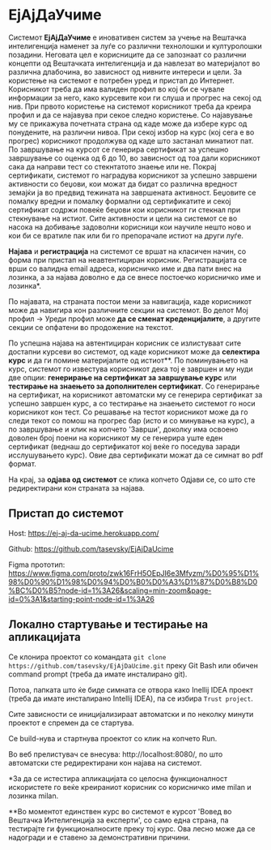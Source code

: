 # ЕјАјДаУчиме

Системот **ЕјАјДаУчиме** е иновативен систем за учење на Вештачка
интелигенција наменет за луѓе со различни технолошки и културолошки
позадини. Неговата цел е корисниците да се запознаат со различни концепти
од Вештачката интелигенција и да навлезат во материјалот во различна
длабочина, во зависност од нивните интереси и цели. За користење на
системот е потребен уред и пристап до Интернет. Корисникот треба да има
валиден профил во кој би се чувале информации за него, како курсевите кои
ги слуша и прогрес на секој од нив. При првото користење на системот
корисникот треба да креира профил и да се најавува при секое следно
користење. Со најавување му се прикажува почетната страна од каде може да
избере курс од понудените, на различни нивоа. При секој избор на курс (кој
сега е во прогрес) корисникот продолжува од каде што застанал минатиот пат.
По завршување на курсот се генерира сертификат за успешно завршување со
оценка од 6 до 10, во зависност од тоа дали корисникот сака да направи тест со стекнтатото знаење или не.
Покрај сертификати, системот го наградува корисникот за
успешно завршени активности со беџови, кои можат да бидат со различна
вредност земајќи ја во предвид тежината на завршената активност. Беџовите
се помалку вредни и помалку формални од сертификатите и секој сертификат
содржи повеќе беџови кои корисникот ги стекнал при стекнување на истиот.
Сите активности и цели на системот се во насока на добивање задоволни
корисници кои научиле нешто ново и кои би се вратиле пак или би го
препорачале истиот на други луѓе.

**Најава** и **регистрација** на системот се вршат на класичен начин, со форма при пристап на неавтентициран корисник. Регистрацијата се врши со валидна email адреса, корисничко име и два пати внес на лозинка, а за најава доволно е да се внесе постоечко корисничко име и лозинка*.

По најавата, на страната постои мени за навигација, каде корисникот може да навигира кон различните секции на системот. Во делот Мој профил -> Уреди профил може **да се сменат креденцијалите**, а другите секции се опфатени во продожение на текстот.

По успешна најава на автентициран корисник се излистуваат сите достапни курсеви во системот, од каде корисникот може да **селектира курс** и да ги помине материјалите од истиот**. По поминувањето на курс, системот го известува корисникот дека тој е завршен и му нуди две опции: **генерирање на сертификат за завршување курс** или **тестирање на знаењето за дополнителен сертификат**. Со генерирање на сертификат, на корисникот автоматски му се генерира сертификат за успешно завршен курс, а со тестирање на знаењето системот го носи корисникот кон тест. Со решавање на тестот корисникот може да го следи текот со помош на прогрес бар (исто и со минување на курс), а по завршување и клик на копчето 'Заврши', доколку има освоено доволен број поени на корисникот му се генерира уште еден сертификат (веднаш до сертификатот кој веќе го поседува заради исслушувањето курс). Овие два сертификати можат да се симнат во pdf формат.

На крај, за **одјава од системот** се клика копчето Одјави се, со што сте редиректирани кон страната за најава. 

## Пристап до системот
Host: https://ej-aj-da-ucime.herokuapp.com/

Github: https://github.com/tasevsky/EjAjDaUcime

Figma прототип: https://www.figma.com/proto/zwk16FrH5OEpJI6e3Mfyzm/%D0%95%D1%98%D0%90%D1%98%D0%94%D0%B0%D0%A3%D1%87%D0%B8%D0%BC%D0%B5?node-id=1%3A26&scaling=min-zoom&page-id=0%3A1&starting-point-node-id=1%3A26

## Локално стартување и тестирање на апликацијата
Се клонира проектот со командата `git clone https://github.com/tasevsky/EjAjDaUcime.git` преку Git Bash или обичен command prompt (треба да имате инсталирано git). 

Потоа, папката што ќе биде симната се отвора како Inellij IDEA проект (треба да имате инсталирано Intellij IDEA), па се избира `Trust project`. 

Сите зависности се иницијализираат автоматски и по неколку минути проектот е спремен да се стартува. 

Се build-нува и стартнува проектот со клик на копчето Run.

Во веб прелистувач се внесува: http://localhost:8080/, по што автоматски сте редиректирани кон најава на системот. 

*За да се истестира апликацијата со целосна функционалност искористете го веќе креираниот корисник со корисничко име milan и лозинка milan.

**Во моментот единствен курс во системот е курсот 'Вовед во Вештачка Интелигенција за експерти', со само една страна, па тестирајте ги функционалносите преку тој курс. Ова лесно може да се надогради и е ставено за демонстративни причини.
